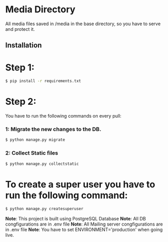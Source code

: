 # Media Directory

All media files saved in /media in the base directory, so you have to serve and protect it.

## Installation

# Step 1:
```bash
$ pip install -r requirements.txt
```

# Step 2:
You have to run the following commands on every pull:

### 1: Migrate the new changes to the DB.
```bash
$ python manage.py migrate
```
### 2: Collect Static files
```bash
$ python manage.py collectstatic
```

# To create a super user you have to run the following command:
```bash
$ python manage.py createsuperuser
```

**Note**: This project is built using PostgreSQL Database
**Note**: All DB congfigurations are in .env file
**Note**: All Mailing server congfigurations are in .env file
**Note**: You have to set ENVIRONMENT='production' when going live.
